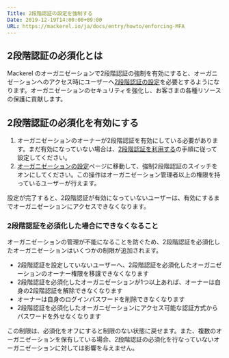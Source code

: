 ```yaml
---
Title: 2段階認証の設定を強制する
Date: 2019-12-19T14:00:00+09:00
URL: https://mackerel.io/ja/docs/entry/howto/enforcing-MFA
---
```


## 2段階認証の必須化とは

Mackerel のオーガニゼーションで2段階認証の強制を有効にすると、オーガニゼーションへのアクセス時にユーザーへ[2段階認証の設定](https://mackerel.io/ja/docs/entry/howto/MFA)を必要とするようになります。オーガニゼーションのセキュリティを強化し、お客さまの各種リソースの保護に貢献します。

## 2段階認証の必須化を有効にする

1. オーガニゼーションのオーナーが2段階認証を有効にしている必要があります。まだ有効になっていない場合は、[2段階認証を利用する](https://mackerel.io/ja/docs/entry/howto/MFA)の手順に従って設定してください。
2. [オーガニゼーションの設定](https://mackerel.io/my?tab=setting)ページに移動して、強制2段階認証のスイッチをオンにしてください。この操作はオーガニゼーション管理者以上の権限を持っているユーザーが行えます。

設定が完了すると、2段階認証が有効になっていないユーザーは、有効にするまでオーガニゼーションにアクセスできなくなります。

### 2段階認証を必須化した場合にできなくなること

オーガニゼーションの管理が不能になることを防ぐため、2段階認証を必須化したオーガニゼーションはいくつかの制限が追加されます。

- 2段階認証を設定していないユーザーへ、2段階認証を必須化したオーガニゼーションのオーナー権限を移譲できなくなります
- 2段階認証を必須化したオーガニゼーションが1つ以上あれば、オーナーは自身の2段階認証を解除できなくなります
- オーナーは自身のログインパスワードを削除できなくなります
- 2段階認証を必須化したオーガニゼーションにアクセス可能な認証方式からパスワードを外せなくなります

この制限は、必須化をオフにすると制限のない状態に戻せます。また、複数のオーガニゼーションを保有している場合、2段階認証の必須化を行なっていないオーガニゼーションに対しては影響を与えません。
